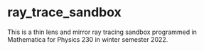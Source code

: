# ray_trace_sandbox
This is a thin lens and mirror ray tracing sandbox programmed in Mathematica for Physics 230 in winter semester 2022.

